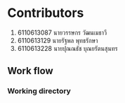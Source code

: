 # Contributors

1. 6110613087 นายวรรษกร วัฒนเมธาวี
2. 6110613129 นายรัฐพล พุทธรักษา
3. 6110613228 นายปุณณธัช บุณยรัตนสุนทร

## Work flow

### Working directory

